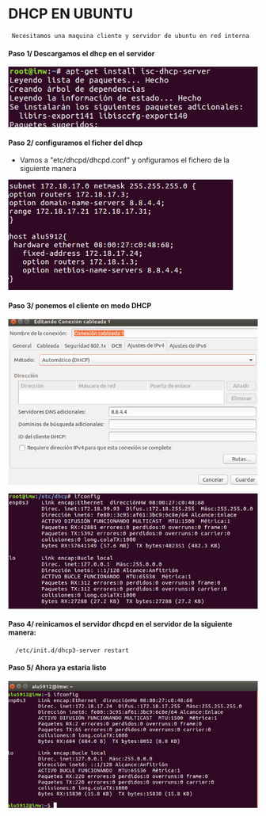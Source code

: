 # DHCP EN UBUNTU

     Necesitamos una maquina cliente y servidor de ubuntu en red interna  
#### Paso 1/ Descargamos el dhcp en el servidor  


![imagen](./IMG/01.png)

#### Paso 2/ configuramos el ficher del dhcp
  *  Vamos a "etc/dhcpd/dhcpd.conf"
  y onfiguramos el fichero de la siguiente manera  

  ![imagen](./IMG/02.png)  

#### Paso 3/ ponemos el cliente en modo DHCP  
  ![imagen](./IMG/03.png)   

  ![imagen](./IMG/04.png)
#### Paso 4/ reinicamos el servidor dhcpd en el servidor  de la siguiente manera:
      /etc/init.d/dhcp3-server restart  

#### Paso 5/  Ahora ya estaria listo  

![imagen](./IMG/05.png)
